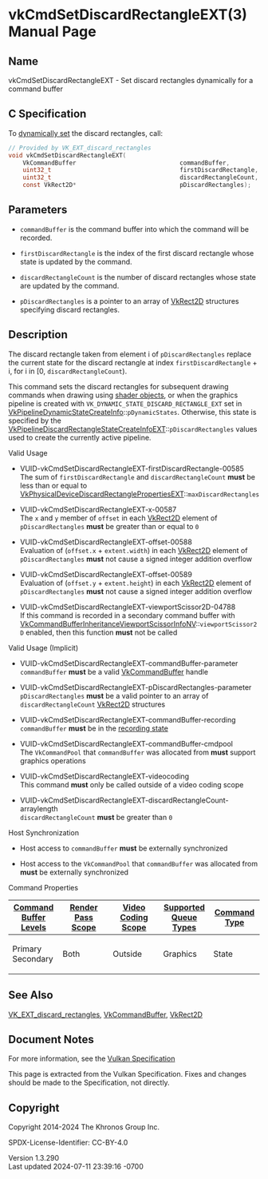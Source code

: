 # vkCmdSetDiscardRectangleEXT(3) Manual Page

## Name

vkCmdSetDiscardRectangleEXT - Set discard rectangles dynamically for a
command buffer



## <a href="#_c_specification" class="anchor"></a>C Specification

To <a
href="https://registry.khronos.org/vulkan/specs/1.3-extensions/html/vkspec.html#pipelines-dynamic-state"
target="_blank" rel="noopener">dynamically set</a> the discard
rectangles, call:

``` c
// Provided by VK_EXT_discard_rectangles
void vkCmdSetDiscardRectangleEXT(
    VkCommandBuffer                             commandBuffer,
    uint32_t                                    firstDiscardRectangle,
    uint32_t                                    discardRectangleCount,
    const VkRect2D*                             pDiscardRectangles);
```

## <a href="#_parameters" class="anchor"></a>Parameters

- `commandBuffer` is the command buffer into which the command will be
  recorded.

- `firstDiscardRectangle` is the index of the first discard rectangle
  whose state is updated by the command.

- `discardRectangleCount` is the number of discard rectangles whose
  state are updated by the command.

- `pDiscardRectangles` is a pointer to an array of
  [VkRect2D](https://registry.khronos.org/vulkan/specs/1.3-extensions/man/html/VkRect2D.html) structures specifying discard rectangles.

## <a href="#_description" class="anchor"></a>Description

The discard rectangle taken from element i of `pDiscardRectangles`
replace the current state for the discard rectangle at index
`firstDiscardRectangle` + i, for i in \[0, `discardRectangleCount`).

This command sets the discard rectangles for subsequent drawing commands
when drawing using <a
href="https://registry.khronos.org/vulkan/specs/1.3-extensions/html/vkspec.html#shaders-objects"
target="_blank" rel="noopener">shader objects</a>, or when the graphics
pipeline is created with `VK_DYNAMIC_STATE_DISCARD_RECTANGLE_EXT` set in
[VkPipelineDynamicStateCreateInfo](https://registry.khronos.org/vulkan/specs/1.3-extensions/man/html/VkPipelineDynamicStateCreateInfo.html)::`pDynamicStates`.
Otherwise, this state is specified by the
[VkPipelineDiscardRectangleStateCreateInfoEXT](https://registry.khronos.org/vulkan/specs/1.3-extensions/man/html/VkPipelineDiscardRectangleStateCreateInfoEXT.html)::`pDiscardRectangles`
values used to create the currently active pipeline.

Valid Usage

- <a href="#VUID-vkCmdSetDiscardRectangleEXT-firstDiscardRectangle-00585"
  id="VUID-vkCmdSetDiscardRectangleEXT-firstDiscardRectangle-00585"></a>
  VUID-vkCmdSetDiscardRectangleEXT-firstDiscardRectangle-00585  
  The sum of `firstDiscardRectangle` and `discardRectangleCount`
  **must** be less than or equal to
  [VkPhysicalDeviceDiscardRectanglePropertiesEXT](https://registry.khronos.org/vulkan/specs/1.3-extensions/man/html/VkPhysicalDeviceDiscardRectanglePropertiesEXT.html)::`maxDiscardRectangles`

- <a href="#VUID-vkCmdSetDiscardRectangleEXT-x-00587"
  id="VUID-vkCmdSetDiscardRectangleEXT-x-00587"></a>
  VUID-vkCmdSetDiscardRectangleEXT-x-00587  
  The `x` and `y` member of `offset` in each [VkRect2D](https://registry.khronos.org/vulkan/specs/1.3-extensions/man/html/VkRect2D.html)
  element of `pDiscardRectangles` **must** be greater than or equal to
  `0`

- <a href="#VUID-vkCmdSetDiscardRectangleEXT-offset-00588"
  id="VUID-vkCmdSetDiscardRectangleEXT-offset-00588"></a>
  VUID-vkCmdSetDiscardRectangleEXT-offset-00588  
  Evaluation of (`offset.x` + `extent.width`) in each
  [VkRect2D](https://registry.khronos.org/vulkan/specs/1.3-extensions/man/html/VkRect2D.html) element of `pDiscardRectangles` **must** not
  cause a signed integer addition overflow

- <a href="#VUID-vkCmdSetDiscardRectangleEXT-offset-00589"
  id="VUID-vkCmdSetDiscardRectangleEXT-offset-00589"></a>
  VUID-vkCmdSetDiscardRectangleEXT-offset-00589  
  Evaluation of (`offset.y` + `extent.height`) in each
  [VkRect2D](https://registry.khronos.org/vulkan/specs/1.3-extensions/man/html/VkRect2D.html) element of `pDiscardRectangles` **must** not
  cause a signed integer addition overflow

- <a href="#VUID-vkCmdSetDiscardRectangleEXT-viewportScissor2D-04788"
  id="VUID-vkCmdSetDiscardRectangleEXT-viewportScissor2D-04788"></a>
  VUID-vkCmdSetDiscardRectangleEXT-viewportScissor2D-04788  
  If this command is recorded in a secondary command buffer with
  [VkCommandBufferInheritanceViewportScissorInfoNV](https://registry.khronos.org/vulkan/specs/1.3-extensions/man/html/VkCommandBufferInheritanceViewportScissorInfoNV.html)::`viewportScissor2D`
  enabled, then this function **must** not be called

Valid Usage (Implicit)

- <a href="#VUID-vkCmdSetDiscardRectangleEXT-commandBuffer-parameter"
  id="VUID-vkCmdSetDiscardRectangleEXT-commandBuffer-parameter"></a>
  VUID-vkCmdSetDiscardRectangleEXT-commandBuffer-parameter  
  `commandBuffer` **must** be a valid
  [VkCommandBuffer](https://registry.khronos.org/vulkan/specs/1.3-extensions/man/html/VkCommandBuffer.html) handle

- <a href="#VUID-vkCmdSetDiscardRectangleEXT-pDiscardRectangles-parameter"
  id="VUID-vkCmdSetDiscardRectangleEXT-pDiscardRectangles-parameter"></a>
  VUID-vkCmdSetDiscardRectangleEXT-pDiscardRectangles-parameter  
  `pDiscardRectangles` **must** be a valid pointer to an array of
  `discardRectangleCount` [VkRect2D](https://registry.khronos.org/vulkan/specs/1.3-extensions/man/html/VkRect2D.html) structures

- <a href="#VUID-vkCmdSetDiscardRectangleEXT-commandBuffer-recording"
  id="VUID-vkCmdSetDiscardRectangleEXT-commandBuffer-recording"></a>
  VUID-vkCmdSetDiscardRectangleEXT-commandBuffer-recording  
  `commandBuffer` **must** be in the [recording
  state](#commandbuffers-lifecycle)

- <a href="#VUID-vkCmdSetDiscardRectangleEXT-commandBuffer-cmdpool"
  id="VUID-vkCmdSetDiscardRectangleEXT-commandBuffer-cmdpool"></a>
  VUID-vkCmdSetDiscardRectangleEXT-commandBuffer-cmdpool  
  The `VkCommandPool` that `commandBuffer` was allocated from **must**
  support graphics operations

- <a href="#VUID-vkCmdSetDiscardRectangleEXT-videocoding"
  id="VUID-vkCmdSetDiscardRectangleEXT-videocoding"></a>
  VUID-vkCmdSetDiscardRectangleEXT-videocoding  
  This command **must** only be called outside of a video coding scope

- <a
  href="#VUID-vkCmdSetDiscardRectangleEXT-discardRectangleCount-arraylength"
  id="VUID-vkCmdSetDiscardRectangleEXT-discardRectangleCount-arraylength"></a>
  VUID-vkCmdSetDiscardRectangleEXT-discardRectangleCount-arraylength  
  `discardRectangleCount` **must** be greater than `0`

Host Synchronization

- Host access to `commandBuffer` **must** be externally synchronized

- Host access to the `VkCommandPool` that `commandBuffer` was allocated
  from **must** be externally synchronized

Command Properties

<table class="tableblock frame-all grid-all stretch">
<colgroup>
<col style="width: 20%" />
<col style="width: 20%" />
<col style="width: 20%" />
<col style="width: 20%" />
<col style="width: 20%" />
</colgroup>
<thead>
<tr>
<th class="tableblock halign-left valign-top"><a
href="#VkCommandBufferLevel">Command Buffer Levels</a></th>
<th class="tableblock halign-left valign-top"><a
href="#vkCmdBeginRenderPass">Render Pass Scope</a></th>
<th class="tableblock halign-left valign-top"><a
href="#vkCmdBeginVideoCodingKHR">Video Coding Scope</a></th>
<th class="tableblock halign-left valign-top"><a
href="#VkQueueFlagBits">Supported Queue Types</a></th>
<th class="tableblock halign-left valign-top"><a
href="#fundamentals-queueoperation-command-types">Command Type</a></th>
</tr>
</thead>
<tbody>
<tr>
<td class="tableblock halign-left valign-top"><p>Primary<br />
Secondary</p></td>
<td class="tableblock halign-left valign-top"><p>Both</p></td>
<td class="tableblock halign-left valign-top"><p>Outside</p></td>
<td class="tableblock halign-left valign-top"><p>Graphics</p></td>
<td class="tableblock halign-left valign-top"><p>State</p></td>
</tr>
</tbody>
</table>

## <a href="#_see_also" class="anchor"></a>See Also

[VK_EXT_discard_rectangles](https://registry.khronos.org/vulkan/specs/1.3-extensions/man/html/VK_EXT_discard_rectangles.html),
[VkCommandBuffer](https://registry.khronos.org/vulkan/specs/1.3-extensions/man/html/VkCommandBuffer.html), [VkRect2D](https://registry.khronos.org/vulkan/specs/1.3-extensions/man/html/VkRect2D.html)

## <a href="#_document_notes" class="anchor"></a>Document Notes

For more information, see the <a
href="https://registry.khronos.org/vulkan/specs/1.3-extensions/html/vkspec.html#vkCmdSetDiscardRectangleEXT"
target="_blank" rel="noopener">Vulkan Specification</a>

This page is extracted from the Vulkan Specification. Fixes and changes
should be made to the Specification, not directly.

## <a href="#_copyright" class="anchor"></a>Copyright

Copyright 2014-2024 The Khronos Group Inc.

SPDX-License-Identifier: CC-BY-4.0

Version 1.3.290  
Last updated 2024-07-11 23:39:16 -0700

